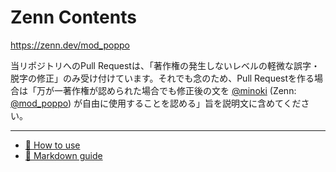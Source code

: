 # Zenn Contents

<https://zenn.dev/mod_poppo>

当リポジトリへのPull Requestは、「著作権の発生しないレベルの軽微な誤字・脱字の修正」のみ受け付けています。それでも念のため、Pull Requestを作る場合は「万が一著作権が認められた場合でも修正後の文を [@minoki](https://github.com/minoki) (Zenn: [@mod_poppo](https://zenn.dev/mod_poppo)) が自由に使用することを認める」旨を説明文に含めてください。

---

* [📘 How to use](https://zenn.dev/zenn/articles/zenn-cli-guide)
* [📘 Markdown guide](https://zenn.dev/zenn/articles/markdown-guide)
